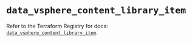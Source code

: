 # `data_vsphere_content_library_item`

Refer to the Terraform Registry for docs: [`data_vsphere_content_library_item`](https://registry.terraform.io/providers/hashicorp/vsphere/2.8.2/docs/data-sources/content_library_item).
